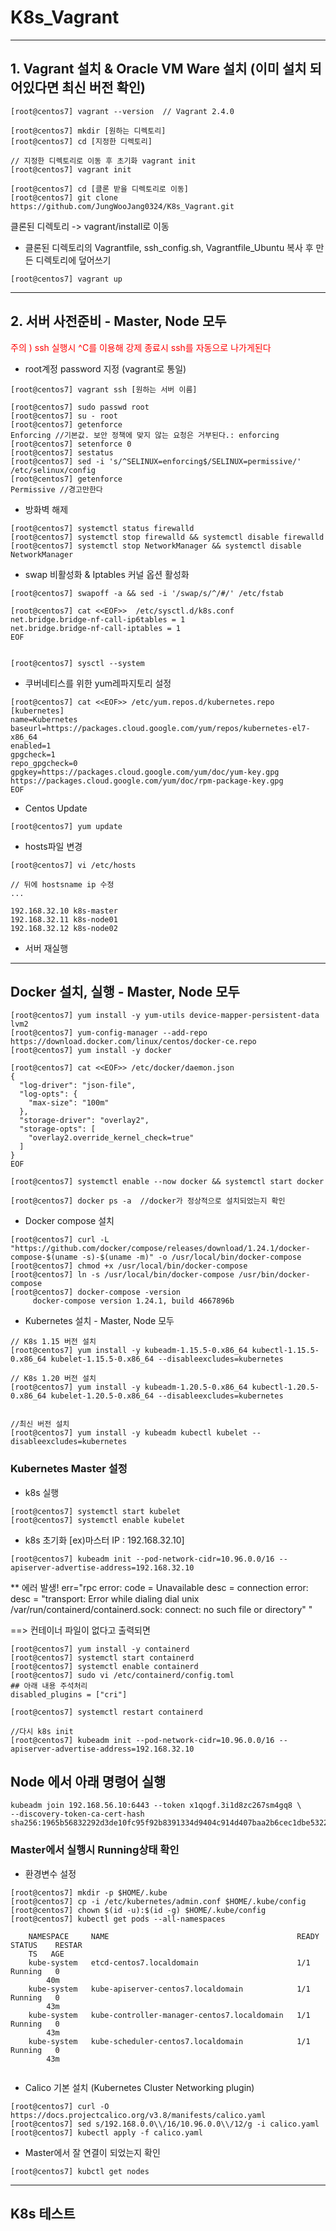# K8s_Vagrant
----------------------

## 1. Vagrant 설치 & Oracle VM Ware 설치 (이미 설치 되어있다면 최신 버전 확인)
```
[root@centos7] vagrant --version  // Vagrant 2.4.0

[root@centos7] mkdir [원하는 디렉토리] 
[root@centos7] cd [지정한 디렉토리] 

// 지정한 디렉토리로 이동 후 초기화 vagrant init
[root@centos7] vagrant init

[root@centos7] cd [클론 받을 디렉토리로 이동]
[root@centos7] git clone https://github.com/JungWooJang0324/K8s_Vagrant.git

```


클론된 디렉토리 -> vagrant/install로 이동

* 클론된 디렉토리의 Vagrantfile, ssh_config.sh, Vagrantfile_Ubuntu 복사 후 만든 디렉토리에 덮어쓰기


```
[root@centos7] vagrant up
```


--------------------------



## 2. 서버 사전준비 - Master, Node 모두

<span style="color:red"> 주의 ) ssh 실행시 ^C를 이용해 강제 종료시 ssh를 자동으로 나가게된다 </span>

* root계정 password 지정 (vagrant로 통일)
```
[root@centos7] vagrant ssh [원하는 서버 이름]

[root@centos7] sudo passwd root
[root@centos7] su - root
[root@centos7] getenforce 
Enforcing //기본값. 보안 정책에 맞지 않는 요청은 거부된다.: enforcing
[root@centos7] setenforce 0
[root@centos7] sestatus
[root@centos7] sed -i 's/^SELINUX=enforcing$/SELINUX=permissive/' /etc/selinux/config
[root@centos7] getenforce
Permissive //경고만한다

```



* 방화벽 해제
```
[root@centos7] systemctl status firewalld
[root@centos7] systemctl stop firewalld && systemctl disable firewalld
[root@centos7] systemctl stop NetworkManager && systemctl disable NetworkManager
```



* swap 비활성화 & Iptables 커널 옵션 활성화
```
[root@centos7] swapoff -a && sed -i '/swap/s/^/#/' /etc/fstab

[root@centos7] cat <<EOF>>  /etc/sysctl.d/k8s.conf
net.bridge.bridge-nf-call-ip6tables = 1
net.bridge.bridge-nf-call-iptables = 1
EOF


[root@centos7] sysctl --system
```


* 쿠버네티스를 위한 yum레파지토리 설정

```
[root@centos7] cat <<EOF>> /etc/yum.repos.d/kubernetes.repo
[kubernetes]
name=Kubernetes
baseurl=https://packages.cloud.google.com/yum/repos/kubernetes-el7-x86_64
enabled=1
gpgcheck=1
repo_gpgcheck=0
gpgkey=https://packages.cloud.google.com/yum/doc/yum-key.gpg https://packages.cloud.google.com/yum/doc/rpm-package-key.gpg
EOF
```

* Centos Update
```
[root@centos7] yum update
```

* hosts파일 변경 
```
[root@centos7] vi /etc/hosts

// 뒤에 hostsname ip 수정
...

192.168.32.10 k8s-master
192.168.32.11 k8s-node01
192.168.32.12 k8s-node02

```
* 서버 재실행


--------------------------

## Docker 설치, 실행 - Master, Node 모두

```
[root@centos7] yum install -y yum-utils device-mapper-persistent-data lvm2 
[root@centos7] yum-config-manager --add-repo https://download.docker.com/linux/centos/docker-ce.repo
[root@centos7] yum install -y docker

[root@centos7] cat <<EOF>> /etc/docker/daemon.json
{
  "log-driver": "json-file",
  "log-opts": {
    "max-size": "100m"
  },
  "storage-driver": "overlay2",
  "storage-opts": [
    "overlay2.override_kernel_check=true"
  ]
}
EOF

[root@centos7] systemctl enable --now docker && systemctl start docker

[root@centos7] docker ps -a  //docker가 정상적으로 설치되었는지 확인
```

* Docker compose 설치
```
[root@centos7] curl -L "https://github.com/docker/compose/releases/download/1.24.1/docker-compose-$(uname -s)-$(uname -m)" -o /usr/local/bin/docker-compose
[root@centos7] chmod +x /usr/local/bin/docker-compose
[root@centos7] ln -s /usr/local/bin/docker-compose /usr/bin/docker-compose
[root@centos7] docker-compose -version 
	 docker-compose version 1.24.1, build 4667896b

```

* Kubernetes 설치 - Master, Node 모두


```
// K8s 1.15 버전 설치
[root@centos7] yum install -y kubeadm-1.15.5-0.x86_64 kubectl-1.15.5-0.x86_64 kubelet-1.15.5-0.x86_64 --disableexcludes=kubernetes 

// K8s 1.20 버전 설치
[root@centos7] yum install -y kubeadm-1.20.5-0.x86_64 kubectl-1.20.5-0.x86_64 kubelet-1.20.5-0.x86_64 --disableexcludes=kubernetes


//최신 버전 설치
[root@centos7] yum install -y kubeadm kubectl kubelet --disableexcludes=kubernetes

```


### Kubernetes Master 설정


* k8s 실행 
```
[root@centos7] systemctl start kubelet
[root@centos7] systemctl enable kubelet
```


* k8s 초기화 [ex)마스터 IP : 192.168.32.10]
```
[root@centos7] kubeadm init --pod-network-cidr=10.96.0.0/16 --apiserver-advertise-address=192.168.32.10
```

** 에러 발생! 
 err="rpc error:
 code = Unavailable desc = connection error: desc = \"transport: Error while dialing
 dial unix /var/run/containerd/containerd.sock: connect: no such file or directory\"
"

==> 컨테이너 파일이 없다고 출력되면


```
[root@centos7] yum install -y containerd
[root@centos7] systemctl start containerd
[root@centos7] systemctl enable containerd
[root@centos7] sudo vi /etc/containerd/config.toml
## 아래 내용 주석처리
disabled_plugins = ["cri"]

[root@centos7] systemctl restart containerd

//다시 k8s init
[root@centos7] kubeadm init --pod-network-cidr=10.96.0.0/16 --apiserver-advertise-address=192.168.32.10

```

## Node 에서 아래 명령어 실행
```
kubeadm join 192.168.56.10:6443 --token x1qogf.3i1d8zc267sm4gq8 \
--discovery-token-ca-cert-hash sha256:1965b56832292d3de10fc95f92b8391334d9404c914d407baa2b6cec1dbe5322
```


### Master에서 실행시 Running상태 확인
* 환경변수 설정
```
[root@centos7] mkdir -p $HOME/.kube
[root@centos7] cp -i /etc/kubernetes/admin.conf $HOME/.kube/config
[root@centos7] chown $(id -u):$(id -g) $HOME/.kube/config
[root@centos7] kubectl get pods --all-namespaces

	NAMESPACE     NAME                                          READY   STATUS    RESTAR
	TS   AGE
	kube-system   etcd-centos7.localdomain                      1/1     Running   0
		40m
	kube-system   kube-apiserver-centos7.localdomain            1/1     Running   0
		43m
	kube-system   kube-controller-manager-centos7.localdomain   1/1     Running   0
		43m
	kube-system   kube-scheduler-centos7.localdomain            1/1     Running   0
		43m
	

```


* Calico 기본 설치 (Kubernetes Cluster Networking plugin)
```
[root@centos7] curl -O https://docs.projectcalico.org/v3.8/manifests/calico.yaml  
[root@centos7] sed s/192.168.0.0\\/16/10.96.0.0\\/12/g -i calico.yaml
[root@centos7] kubectl apply -f calico.yaml
```

* Master에서 잘 연결이 되었는지 확인
```
[root@centos7] kubctl get nodes
```


------------
## K8s 테스트